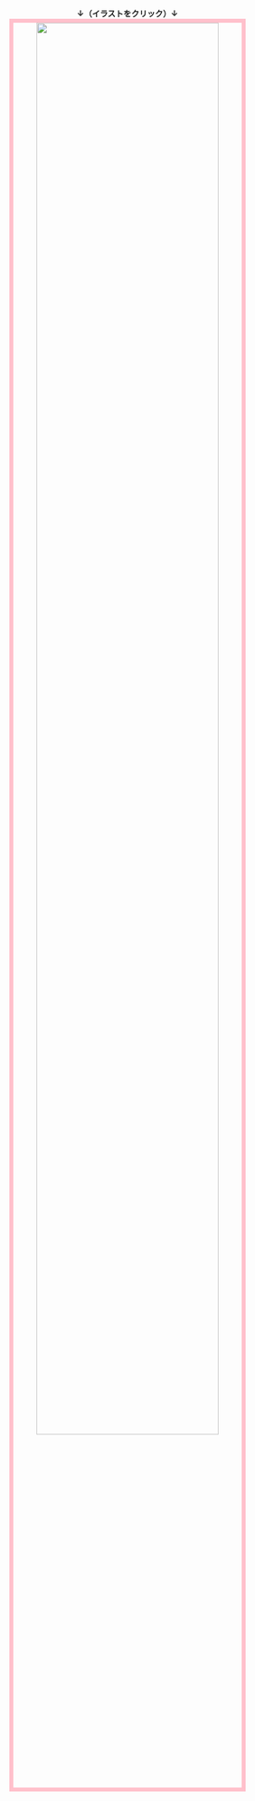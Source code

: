 <span style="text-align: center; display: block;">
<strong>↓（イラストをクリック）↓</strong>
<a href="{{{ href }}}">
<img src="{{{ src }}}" width=80%; style="border: 7px pink solid;">
</a>
</span>